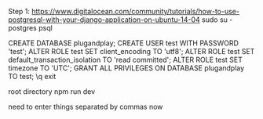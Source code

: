 Step 1: https://www.digitalocean.com/community/tutorials/how-to-use-postgresql-with-your-django-application-on-ubuntu-14-04
sudo su - postgres
psql

CREATE DATABASE plugandplay;
CREATE USER test WITH PASSWORD 'test';
ALTER ROLE test SET client_encoding TO 'utf8';
ALTER ROLE test SET default_transaction_isolation TO 'read committed';
ALTER ROLE test SET timezone TO 'UTC';
GRANT ALL PRIVILEGES ON DATABASE plugandplay TO test;
\q
exit

root directory npm run dev

need to enter things separated by commas now
